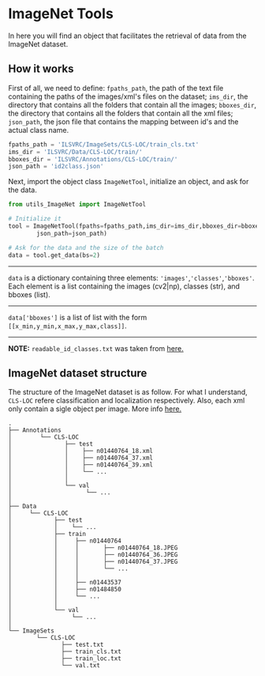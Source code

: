 # ImageNet Tools

In here you will find an object that facilitates the retrieval of data from the ImageNet dataset.

## How it works

First of all, we need to define: `fpaths_path`, the path of the text file containing the paths of the images/xml's files on the dataset; `ims_dir`, the directory that contains all the folders that contain all the images; `bboxes_dir`, the directory that contains all the folders that contain all the xml files; `json_path`, the json file that contains the mapping between id's and the actual class name.

```python
fpaths_path = 'ILSVRC/ImageSets/CLS-LOC/train_cls.txt'
ims_dir = 'ILSVRC/Data/CLS-LOC/train/'
bboxes_dir = 'ILSVRC/Annotations/CLS-LOC/train/'
json_path = 'id2class.json'
```

Next, import the object class `ImageNetTool`, initialize an object, and ask for the data.

```python
from utils_ImageNet import ImageNetTool

# Initialize it
tool = ImageNetTool(fpaths=fpaths_path,ims_dir=ims_dir,bboxes_dir=bboxes_dir,
		json_path=json_path)

# Ask for the data and the size of the batch
data = tool.get_data(bs=2)
```

----

`data` is a dictionary containing three elements: `'images'`,`'classes'`,`'bboxes'`. Each element is a list containing the images (cv2|np), classes (str), and bboxes (list).

----

`data['bboxes']` is a list of list with the form `[[x_min,y_min,x_max,y_max,class]]`.

----

**NOTE:** `readable_id_classes.txt` was taken from [here.](https://gist.github.com/aaronpolhamus/964a4411c0906315deb9f4a3723aac57)

## ImageNet dataset structure

The structure of the ImageNet dataset is as follow. For what I understand, `CLS-LOC` refere classification and localization respectively. Also, each xml only contain a sigle object per image. More info [here.](https://github.com/wk910930/ILSVRC2014_devkit/blob/master/readme.txt)

```
.
├── Annotations
│        └── CLS-LOC
│               ├── test
│               │    ├── n01440764_18.xml
│               │    ├── n01440764_37.xml
│               │    ├── n01440764_39.xml
│               │    └── ...
│               │    
│               └── val
│                     └── ...
│
├── Data
│     └── CLS-LOC
│            ├── test
│            │    └── ...
│            ├── train
│            │     ├── n01440764
│            │     │       ├── n01440764_18.JPEG
│            │     │       ├── n01440764_36.JPEG
│            │     │       ├── n01440764_37.JPEG
│            │     │       └── ...
│            │     │
│            │     ├── n01443537
│            │     ├── n01484850
│            │     └── ...
│            │
│            └── val
│                 └── ...
│
└── ImageSets
        └── CLS-LOC
               ├── test.txt
               ├── train_cls.txt
               ├── train_loc.txt
               └── val.txt
```